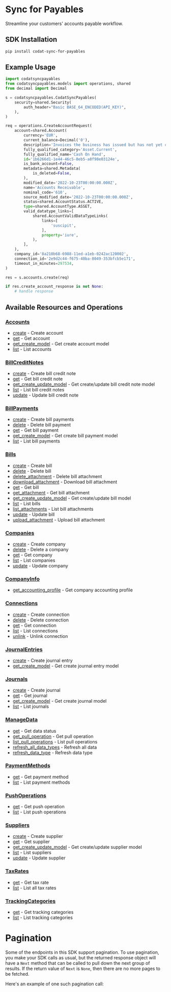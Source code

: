 # Sync for Payables

<!-- Start Codat Library Description -->
Streamline your customers' accounts payable workflow.
<!-- End Codat Library Description -->

<!-- Start SDK Installation -->
## SDK Installation

```bash
pip install codat-sync-for-payables
```
<!-- End SDK Installation -->

## Example Usage
<!-- Start SDK Example Usage -->
```python
import codatsyncpayables
from codatsyncpayables.models import operations, shared
from decimal import Decimal

s = codatsyncpayables.CodatSyncPayables(
    security=shared.Security(
        auth_header="Basic BASE_64_ENCODED(API_KEY)",
    ),
)

req = operations.CreateAccountRequest(
    account=shared.Account(
        currency='EUR',
        current_balance=Decimal('0'),
        description='Invoices the business has issued but has not yet collected payment on.',
        fully_qualified_category='Asset.Current',
        fully_qualified_name='Cash On Hand',
        id='1b6266d1-1e44-46c5-8eb5-a8f98e03124e',
        is_bank_account=False,
        metadata=shared.Metadata(
            is_deleted=False,
        ),
        modified_date='2022-10-23T00:00:00.000Z',
        name='Accounts Receivable',
        nominal_code='610',
        source_modified_date='2022-10-23T00:00:00.000Z',
        status=shared.AccountStatus.ACTIVE,
        type=shared.AccountType.ASSET,
        valid_datatype_links=[
            shared.AccountValidDataTypeLinks(
                links=[
                    'suscipit',
                ],
                property='iure',
            ),
        ],
    ),
    company_id='8a210b68-6988-11ed-a1eb-0242ac120002',
    connection_id='2e9d2c44-f675-40ba-8049-353bfcb5e171',
    timeout_in_minutes=297534,
)

res = s.accounts.create(req)

if res.create_account_response is not None:
    # handle response
```
<!-- End SDK Example Usage -->

<!-- Start SDK Available Operations -->
## Available Resources and Operations


### [Accounts](docs/sdks/accounts/README.md)

* [create](docs/sdks/accounts/README.md#create) - Create account
* [get](docs/sdks/accounts/README.md#get) - Get account
* [get_create_model](docs/sdks/accounts/README.md#get_create_model) - Get create account model
* [list](docs/sdks/accounts/README.md#list) - List accounts

### [BillCreditNotes](docs/sdks/billcreditnotes/README.md)

* [create](docs/sdks/billcreditnotes/README.md#create) - Create bill credit note
* [get](docs/sdks/billcreditnotes/README.md#get) - Get bill credit note
* [get_create_update_model](docs/sdks/billcreditnotes/README.md#get_create_update_model) - Get create/update bill credit note model
* [list](docs/sdks/billcreditnotes/README.md#list) - List bill credit notes
* [update](docs/sdks/billcreditnotes/README.md#update) - Update bill credit note

### [BillPayments](docs/sdks/billpayments/README.md)

* [create](docs/sdks/billpayments/README.md#create) - Create bill payments
* [delete](docs/sdks/billpayments/README.md#delete) - Delete bill payment
* [get](docs/sdks/billpayments/README.md#get) - Get bill payment
* [get_create_model](docs/sdks/billpayments/README.md#get_create_model) - Get create bill payment model
* [list](docs/sdks/billpayments/README.md#list) - List bill payments

### [Bills](docs/sdks/bills/README.md)

* [create](docs/sdks/bills/README.md#create) - Create bill
* [delete](docs/sdks/bills/README.md#delete) - Delete bill
* [delete_attachment](docs/sdks/bills/README.md#delete_attachment) - Delete bill attachment
* [download_attachment](docs/sdks/bills/README.md#download_attachment) - Download bill attachment
* [get](docs/sdks/bills/README.md#get) - Get bill
* [get_attachment](docs/sdks/bills/README.md#get_attachment) - Get bill attachment
* [get_create_update_model](docs/sdks/bills/README.md#get_create_update_model) - Get create/update bill model
* [list](docs/sdks/bills/README.md#list) - List bills
* [list_attachments](docs/sdks/bills/README.md#list_attachments) - List bill attachments
* [update](docs/sdks/bills/README.md#update) - Update bill
* [upload_attachment](docs/sdks/bills/README.md#upload_attachment) - Upload bill attachment

### [Companies](docs/sdks/companies/README.md)

* [create](docs/sdks/companies/README.md#create) - Create company
* [delete](docs/sdks/companies/README.md#delete) - Delete a company
* [get](docs/sdks/companies/README.md#get) - Get company
* [list](docs/sdks/companies/README.md#list) - List companies
* [update](docs/sdks/companies/README.md#update) - Update company

### [CompanyInfo](docs/sdks/companyinfo/README.md)

* [get_accounting_profile](docs/sdks/companyinfo/README.md#get_accounting_profile) - Get company accounting profile

### [Connections](docs/sdks/connections/README.md)

* [create](docs/sdks/connections/README.md#create) - Create connection
* [delete](docs/sdks/connections/README.md#delete) - Delete connection
* [get](docs/sdks/connections/README.md#get) - Get connection
* [list](docs/sdks/connections/README.md#list) - List connections
* [unlink](docs/sdks/connections/README.md#unlink) - Unlink connection

### [JournalEntries](docs/sdks/journalentries/README.md)

* [create](docs/sdks/journalentries/README.md#create) - Create journal entry
* [get_create_model](docs/sdks/journalentries/README.md#get_create_model) - Get create journal entry model

### [Journals](docs/sdks/journals/README.md)

* [create](docs/sdks/journals/README.md#create) - Create journal
* [get](docs/sdks/journals/README.md#get) - Get journal
* [get_create_model](docs/sdks/journals/README.md#get_create_model) - Get create journal model
* [list](docs/sdks/journals/README.md#list) - List journals

### [ManageData](docs/sdks/managedata/README.md)

* [get](docs/sdks/managedata/README.md#get) - Get data status
* [get_pull_operation](docs/sdks/managedata/README.md#get_pull_operation) - Get pull operation
* [list_pull_operations](docs/sdks/managedata/README.md#list_pull_operations) - List pull operations
* [refresh_all_data_types](docs/sdks/managedata/README.md#refresh_all_data_types) - Refresh all data
* [refresh_data_type](docs/sdks/managedata/README.md#refresh_data_type) - Refresh data type

### [PaymentMethods](docs/sdks/paymentmethods/README.md)

* [get](docs/sdks/paymentmethods/README.md#get) - Get payment method
* [list](docs/sdks/paymentmethods/README.md#list) - List payment methods

### [PushOperations](docs/sdks/pushoperations/README.md)

* [get](docs/sdks/pushoperations/README.md#get) - Get push operation
* [list](docs/sdks/pushoperations/README.md#list) - List push operations

### [Suppliers](docs/sdks/suppliers/README.md)

* [create](docs/sdks/suppliers/README.md#create) - Create supplier
* [get](docs/sdks/suppliers/README.md#get) - Get supplier
* [get_create_update_model](docs/sdks/suppliers/README.md#get_create_update_model) - Get create/update supplier model
* [list](docs/sdks/suppliers/README.md#list) - List suppliers
* [update](docs/sdks/suppliers/README.md#update) - Update supplier

### [TaxRates](docs/sdks/taxrates/README.md)

* [get](docs/sdks/taxrates/README.md#get) - Get tax rate
* [list](docs/sdks/taxrates/README.md#list) - List all tax rates

### [TrackingCategories](docs/sdks/trackingcategories/README.md)

* [get](docs/sdks/trackingcategories/README.md#get) - Get tracking categories
* [list](docs/sdks/trackingcategories/README.md#list) - List tracking categories
<!-- End SDK Available Operations -->



<!-- Start Dev Containers -->



<!-- End Dev Containers -->



<!-- Start Pagination -->
# Pagination

Some of the endpoints in this SDK support pagination. To use pagination, you make your SDK calls as usual, but the
returned response object will have a `Next` method that can be called to pull down the next group of results. If the
return value of `Next` is `None`, then there are no more pages to be fetched.

Here's an example of one such pagination call:


<!-- End Pagination -->

<!-- Placeholder for Future Speakeasy SDK Sections -->

